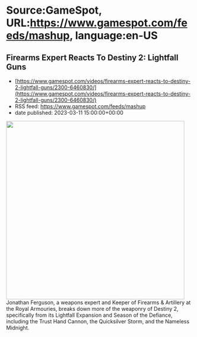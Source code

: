 # Source:GameSpot, URL:https://www.gamespot.com/feeds/mashup, language:en-US

## Firearms Expert Reacts To Destiny 2: Lightfall Guns
 - [https://www.gamespot.com/videos/firearms-expert-reacts-to-destiny-2-lightfall-guns/2300-6460830/](https://www.gamespot.com/videos/firearms-expert-reacts-to-destiny-2-lightfall-guns/2300-6460830/)
 - RSS feed: https://www.gamespot.com/feeds/mashup
 - date published: 2023-03-11 15:00:00+00:00

<img height="480" src="https://www.gamespot.com/a/uploads/square_medium/1571/15719603/4110529-destiny2lightfall_site.jpg" width="480" /> Jonathan Ferguson, a weapons expert and Keeper of Firearms &amp; Artillery at the Royal Armouries, breaks down more of the weaponry of Destiny 2, specifically from its Lightfall Expansion and Season of the Defiance, including the Trust Hand Cannon, the Quicksilver Storm, and the Nameless Midnight.

